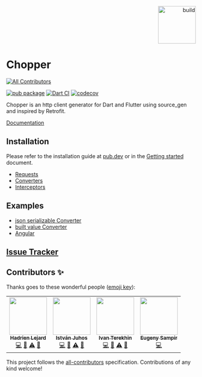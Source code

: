 <p align="right">
<a href="https://flutter.dev/docs/development/packages-and-plugins/favorites"><img src="https://flutter.dev/assets/development/packages-and-plugins/FlutterFavoriteLogo-101d188ce8e3865ff354cbc0c6221726e4ebf1b840e123fd478d1a3b9621e08d.png" width="100" alt="build"></a>
</p>

# Chopper

<!-- ALL-CONTRIBUTORS-BADGE:START - Do not remove or modify this section -->
[![All Contributors](https://img.shields.io/badge/all_contributors-1-orange.svg?style=flat-square)](#contributors-)
<!-- ALL-CONTRIBUTORS-BADGE:END -->
[![pub package](https://img.shields.io/pub/v/chopper.svg)](https://pub.dartlang.org/packages/chopper)
[![Dart CI](https://github.com/lejard-h/chopper/workflows/Dart%20CI/badge.svg)](https://github.com/lejard-h/chopper/actions?query=workflow%3A%22Dart+CI%22)
[![codecov](https://codecov.io/gh/lejard-h/chopper/branch/master/graph/badge.svg)](https://codecov.io/gh/lejard-h/chopper)

Chopper is an http client generator for Dart and Flutter using source_gen and inspired by Retrofit.

[Documentation](https://hadrien-lejard.gitbook.io/chopper)

## Installation

Please refer to the installation guide at [pub.dev](https://pub.dev/packages/chopper/install) or in the [Getting started](getting-started.md) document.

* [Requests](requests.md)
* [Converters](converters/converters.md)
* [Interceptors](interceptors.md)

## Examples

* [json serializable Converter](https://github.com/lejard-h/chopper/blob/master/example/bin/main_json_serializable.dart)
* [built value Converter](https://github.com/lejard-h/chopper/blob/master/example/bin/main_built_value.dart)
* [Angular](https://github.com/lejard-h/chopper/blob/master/example/web/main.dart)

## [Issue Tracker](https://github.com/lejard-h/chopper/issues)

## Contributors ✨

Thanks goes to these wonderful people ([emoji key](https://allcontributors.org/docs/en/emoji-key)):

<!-- ALL-CONTRIBUTORS-LIST:START - Do not remove or modify this section -->
<!-- prettier-ignore-start -->
<!-- markdownlint-disable -->
<table>
  <tr>
    <td align="center"><a href="https://github.com/lejard-h"><img src="https://avatars.githubusercontent.com/u/7336262?v=4?s=100" width="100px;" alt=""/><br /><sub><b>Hadrien Lejard</b></sub></a><br /><a href="https://github.com/lejard-h/chopper/commits?author=lejard-h" title="Code">💻</a> <a href="https://github.com/lejard-h/chopper/pulls?q=is%3Apr+reviewed-by%3Alejard-h" title="Reviewed Pull Requests">👀</a> <a href="https://github.com/lejard-h/chopper/commits?author=lejard-h" title="Tests">⚠️</a> <a href="https://github.com/lejard-h/chopper/commits?author=lejard-h" title="Documentation">📖</a></td>
    <td align="center"><a href="https://github.com/stewemetal"><img src="https://avatars.githubusercontent.com/u/5860632?v=4?s=100" width="100px;" alt=""/><br /><sub><b>István Juhos</b></sub></a><br /><a href="https://github.com/lejard-h/chopper/commits?author=stewemetal" title="Code">💻</a> <a href="https://github.com/lejard-h/chopper/pulls?q=is%3Apr+reviewed-by%3Astewemetal" title="Reviewed Pull Requests">👀</a> <a href="https://github.com/lejard-h/chopper/commits?author=stewemetal" title="Tests">⚠️</a> <a href="https://github.com/lejard-h/chopper/commits?author=stewemetal" title="Documentation">📖</a></td>
    <td align="center"><a href="https://www.upwork.com/freelancers/~01192eefd8a1c267f7"><img src="https://avatars.githubusercontent.com/u/231950?v=4?s=100" width="100px;" alt=""/><br /><sub><b>Ivan Terekhin</b></sub></a><br /><a href="https://github.com/lejard-h/chopper/commits?author=JEuler" title="Code">💻</a> <a href="https://github.com/lejard-h/chopper/pulls?q=is%3Apr+reviewed-by%3AJEuler" title="Reviewed Pull Requests">👀</a> <a href="https://github.com/lejard-h/chopper/commits?author=JEuler" title="Tests">⚠️</a> <a href="https://github.com/lejard-h/chopper/commits?author=JEuler" title="Documentation">📖</a></td>
    <td align="center"><a href="http://ysampir@gmail.com"><img src="https://avatars.githubusercontent.com/u/3999503?v=4?s=100" width="100px;" alt=""/><br /><sub><b>Eugeny Sampir</b></sub></a><br /><a href="https://github.com/lejard-h/chopper/commits?author=fryette" title="Code">💻</a></td>
  </tr>
</table>

<!-- markdownlint-restore -->
<!-- prettier-ignore-end -->

<!-- ALL-CONTRIBUTORS-LIST:END -->

This project follows the [all-contributors](https://github.com/all-contributors/all-contributors) specification. Contributions of any kind welcome!